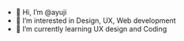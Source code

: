- 👋 Hi, I’m @ayuji
- 👀 I’m interested in Design, UX, Web development
- 🌱 I’m currently learning UX design and Coding


<!---
ayuji/ayuji is a ✨ special ✨ repository because its `README.md` (this file) appears on your GitHub profile.
You can click the Preview link to take a look at your changes.
--->
